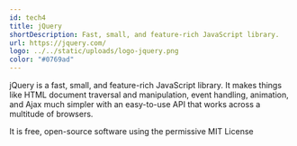 ```yaml
---
id: tech4
title: jQuery
shortDescription: Fast, small, and feature-rich JavaScript library.
url: https://jquery.com/
logo: ../../static/uploads/logo-jquery.png
color: "#0769ad"
---
```

jQuery is a fast, small, and feature-rich JavaScript library. It makes things like HTML document traversal and manipulation,
event handling, animation, and Ajax much simpler with an easy-to-use API that works across a multitude of browsers.

It is free, open-source software using the permissive MIT License